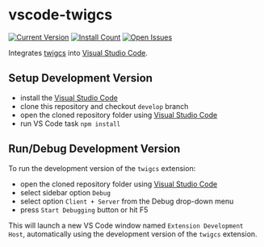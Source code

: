# vscode-twigcs

[![Current Version](https://vsmarketplacebadge.apphb.com/version/cerzat43.twigcs.svg)](https://marketplace.visualstudio.com/items?itemName=cerzat43.twigcs)
[![Install Count](https://vsmarketplacebadge.apphb.com/installs/cerzat43.twigcs.svg)](https://marketplace.visualstudio.com/items?itemName=cerzat43.twigcs)
[![Open Issues](https://vsmarketplacebadge.apphb.com/rating/cerzat43.twigcs.svg)](https://marketplace.visualstudio.com/items?itemName=cerzat43.twigcs)

Integrates [twigcs](https://github.com/friendsoftwig/twigcs) into [Visual Studio Code](https://code.visualstudio.com/).

## Setup Development Version

- install the [Visual Studio Code](https://code.visualstudio.com/)
- clone this repository and checkout `develop` branch
- open the cloned repository folder using [Visual Studio Code](https://code.visualstudio.com/)
- run VS Code task `npm install`

## Run/Debug Development Version

To run the development version of the `twigcs` extension:

- open the cloned repository folder using [Visual Studio Code](https://code.visualstudio.com/)
- select sidebar option `Debug`
- select option `Client + Server` from the Debug drop-down menu
- press `Start Debugging` button or hit F5

This will launch a new VS Code window named `Extension Development Host`, automatically using the development version of the `twigcs` extension.
